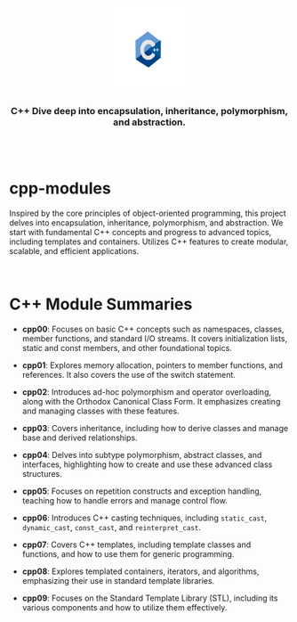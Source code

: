 
<div align="center">
<a href="https://github.com/hadi14250">
    <img src="github_gifs/cpp.gif" alt="3d cube" width="150" height="150">
  </a>
  <h3 align="center">C++ <odules</h3>
  Dive deep into encapsulation, inheritance, polymorphism, and abstraction.
  <br>
  <br>
</div>

<br>


# cpp-modules

Inspired by the core principles of object-oriented programming, this project delves into encapsulation, inheritance, polymorphism, and abstraction. We start with fundamental C++ concepts and progress to advanced topics, including templates and containers. Utilizes C++ features to create modular, scalable, and efficient applications.

<br>


# C++ Module Summaries

- **cpp00**: Focuses on basic C++ concepts such as namespaces, classes, member functions, and standard I/O streams. It covers initialization lists, static and const members, and other foundational topics.

- **cpp01**: Explores memory allocation, pointers to member functions, and references. It also covers the use of the switch statement.

- **cpp02**: Introduces ad-hoc polymorphism and operator overloading, along with the Orthodox Canonical Class Form. It emphasizes creating and managing classes with these features.

- **cpp03**: Covers inheritance, including how to derive classes and manage base and derived relationships.

- **cpp04**: Delves into subtype polymorphism, abstract classes, and interfaces, highlighting how to create and use these advanced class structures.

- **cpp05**: Focuses on repetition constructs and exception handling, teaching how to handle errors and manage control flow.

- **cpp06**: Introduces C++ casting techniques, including `static_cast`, `dynamic_cast`, `const_cast`, and `reinterpret_cast`.

- **cpp07**: Covers C++ templates, including template classes and functions, and how to use them for generic programming.

- **cpp08**: Explores templated containers, iterators, and algorithms, emphasizing their use in standard template libraries.

- **cpp09**: Focuses on the Standard Template Library (STL), including its various components and how to utilize them effectively.
